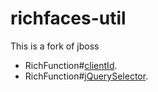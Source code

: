 # richfaces-util

This is a fork of jboss
- RichFunction#[clientId](https://docs.jboss.org/richfaces/4.3.X/4.3.0.Final/javadoc/richfaces-components-ui/org/richfaces/function/RichFunction.html#clientId(java.lang.String)).
- RichFunction#[jQuerySelector](https://docs.jboss.org/richfaces/4.3.X/4.3.0.Final/javadoc/richfaces-components-ui/org/richfaces/function/RichFunction.html#jQuerySelector(java.lang.String)).